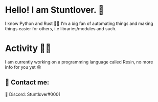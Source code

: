 # Hello! I am Stuntlover. 👋
I know Python and Rust 🐍🦀
I'm a big fan of automating things and making things easier for others, i.e libraries/modules and such.

# Activity 🏃‍♂️
I am currently working on a programming language called Resin, no more info for you yet 🙃

## 💬 Contact me:
🔵 Discord: Stuntlover#0001
